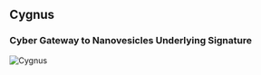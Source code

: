 ## Cygnus
### Cyber Gateway to Nanovesicles Underlying Signature 
![Cygnus](https://github.com/user-attachments/assets/2501a145-9a2e-456b-9785-0031e1bddf27)
